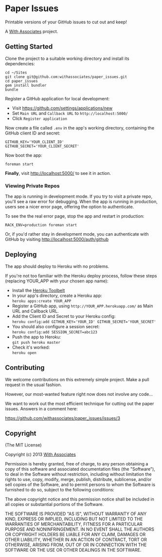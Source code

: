 # Paper Issues

Printable versions of your GitHub issues to cut out and keep!

A [With Associates](http://withassociates.com) project.

## Getting Started

Clone the project to a suitable working directory and install its dependencies:

    cd ~/Sites
    git clone git@github.com:withassociates/paper_issues.git
    cd paper_issues
    gem install bundler
    bundle

Register a GitHub application for local development:

* Visit https://github.com/settings/applications/new
* Set `Main URL` and `Callback URL` to `http://localhost:5000/`
* Click `Register application`

Now create a file called `.env` in the app's working directory,
containing the GitHub client ID and secret:

    GITHUB_KEY='YOUR_CLIENT_ID'
    GITHUB_SECRET='YOUR_CLIENT_SECRET'

Now boot the app:

    foreman start

**Finally**, visit [http://localhost:5000/](http://localhost:5000/)
to see it in action.

### Viewing Private Repos

The app is running in development mode. If you try to visit a private
repo, you'll see a raw error for debugging. When the app is running in
production, users see a nicer error page, offering the option to authenticate.

To see the the real error page, stop the app and restart in production:

    RACK_ENV=production foreman start

Or, if you'd rather stay in development mode, you can authenticate with
GitHub by visiting
[http://localhost:5000/auth/github](http://localhost:5000/auth/github)

## Deploying

The app should deploy to Heroku with no problems.

If you're not too familiar with the Heroku deploy process,
follow these steps (replacing YOUR_APP with your chosen app name):

* Install the [Heroku Toolbelt](https://toolbelt.herokuapp.com/)
* In your app's directory, create a Heroku app:  
  `heroku apps:create YOUR_APP`
* Register a GitHub app, using `http://YOUR_APP.herokuapp.com/`
  as Main URL and Callback URL.
* Add the Client ID and Secret to your Heroku config:  
  `heroku config:add GITHUB_KEY='YOUR_ID' GITHUB_SECRET='YOUR_SECRET'`
* You should also configure a session secret:  
  `heroku config:add SESSION_SECRET=abc123`
* Push the app to Heroku:  
  `git push heroku master`
* Check it's worked:  
  `heroku open`

## Contributing

We welcome contributions on this extremely simple project. Make a pull request
in the usual fashion.

However, our most-wanted feature right now does not involve any code...

We want to work out the most efficient technique for cutting out the paper
issues. Answers in a comment here:

https://github.com/withassociates/paper_issues/issues/3

## Copyright

(The MIT License)

Copyright (c) 2013 [With Associates](http://withassociates.com)

Permission is hereby granted, free of charge, to any person obtaining
a copy of this software and associated documentation files (the
"Software"), to deal in the Software without restriction, including
without limitation the rights to use, copy, modify, merge, publish,
distribute, sublicense, and/or sell copies of the Software, and to
permit persons to whom the Software is furnished to do so, subject to
the following conditions:

The above copyright notice and this permission notice shall be
included in all copies or substantial portions of the Software.

THE SOFTWARE IS PROVIDED "AS IS", WITHOUT WARRANTY OF ANY KIND,
EXPRESS OR IMPLIED, INCLUDING BUT NOT LIMITED TO THE WARRANTIES OF
MERCHANTABILITY, FITNESS FOR A PARTICULAR PURPOSE AND
NONINFRINGEMENT. IN NO EVENT SHALL THE AUTHORS OR COPYRIGHT HOLDERS BE
LIABLE FOR ANY CLAIM, DAMAGES OR OTHER LIABILITY, WHETHER IN AN ACTION
OF CONTRACT, TORT OR OTHERWISE, ARISING FROM, OUT OF OR IN CONNECTION
WITH THE SOFTWARE OR THE USE OR OTHER DEALINGS IN THE SOFTWARE.

